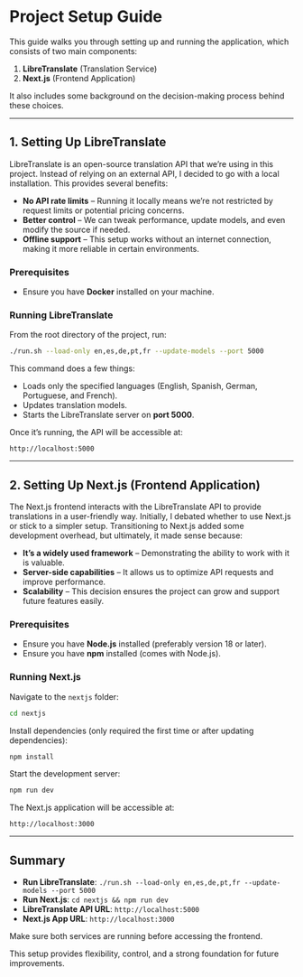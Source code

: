 # Project Setup Guide

This guide walks you through setting up and running the application, which consists of two main components:

1. **LibreTranslate** (Translation Service)
2. **Next.js** (Frontend Application)

It also includes some background on the decision-making process behind these choices.

---

## 1. Setting Up LibreTranslate

LibreTranslate is an open-source translation API that we’re using in this project. Instead of relying on an external API, I decided to go with a local installation. This provides several benefits:

- **No API rate limits** – Running it locally means we’re not restricted by request limits or potential pricing concerns.
- **Better control** – We can tweak performance, update models, and even modify the source if needed.
- **Offline support** – This setup works without an internet connection, making it more reliable in certain environments.

### Prerequisites

- Ensure you have **Docker** installed on your machine.

### Running LibreTranslate

From the root directory of the project, run:

```sh
./run.sh --load-only en,es,de,pt,fr --update-models --port 5000
```

This command does a few things:

- Loads only the specified languages (English, Spanish, German, Portuguese, and French).
- Updates translation models.
- Starts the LibreTranslate server on **port 5000**.

Once it’s running, the API will be accessible at:

```
http://localhost:5000
```

---

## 2. Setting Up Next.js (Frontend Application)

The Next.js frontend interacts with the LibreTranslate API to provide translations in a user-friendly way. Initially, I debated whether to use Next.js or stick to a simpler setup. Transitioning to Next.js added some development overhead, but ultimately, it made sense because:

- **It’s a widely used framework** – Demonstrating the ability to work with it is valuable.
- **Server-side capabilities** – It allows us to optimize API requests and improve performance.
- **Scalability** – This decision ensures the project can grow and support future features easily.

### Prerequisites

- Ensure you have **Node.js** installed (preferably version 18 or later).
- Ensure you have **npm** installed (comes with Node.js).

### Running Next.js

Navigate to the `nextjs` folder:

```sh
cd nextjs
```

Install dependencies (only required the first time or after updating dependencies):

```sh
npm install
```

Start the development server:

```sh
npm run dev
```

The Next.js application will be accessible at:

```
http://localhost:3000
```

---

## Summary

- **Run LibreTranslate**: `./run.sh --load-only en,es,de,pt,fr --update-models --port 5000`
- **Run Next.js**: `cd nextjs && npm run dev`
- **LibreTranslate API URL**: `http://localhost:5000`
- **Next.js App URL**: `http://localhost:3000`

Make sure both services are running before accessing the frontend.

This setup provides flexibility, control, and a strong foundation for future improvements.
